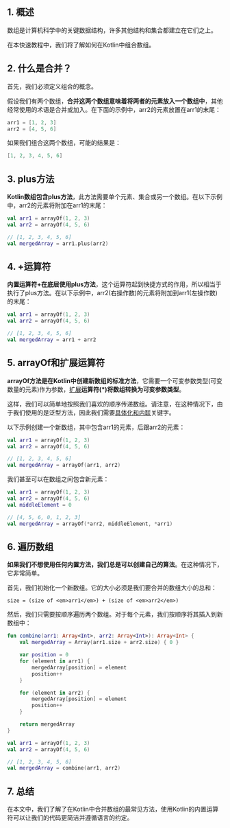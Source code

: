 ## 1. 概述

数组是计算机科学中的关键数据结构，许多其他结构和集合都建立在它们之上。

在本快速教程中，我们将了解如何在Kotlin中组合数组。

## 2. 什么是合并？

首先，我们必须定义组合的概念。

假设我们有两个数组，**合并这两个数组意味着将两者的元素放入一个数组中**，其他经常使用的术语是合并或加入。在下面的示例中，arr2的元素放置在arr1的末尾：

```kotlin
arr1 = [1, 2, 3]
arr2 = [4, 5, 6]
```

如果我们组合这两个数组，可能的结果是：

```kotlin
[1, 2, 3, 4, 5, 6]
```

## 3. plus方法

**Kotlin数组包含plus方法**，此方法需要单个元素、集合或另一个数组。在以下示例中，arr2的元素将附加在arr1的末尾：

```kotlin
val arr1 = arrayOf(1, 2, 3)
val arr2 = arrayOf(4, 5, 6)

// [1, 2, 3, 4, 5, 6]
val mergedArray = arr1.plus(arr2)
```

## 4. +运算符

**内置运算符+在底层使用plus方法**，这个运算符起到快捷方式的作用，所以相当于执行了plus方法。在以下示例中，arr2(右操作数)的元素将附加到arr1(左操作数)的末尾：

```kotlin
val arr1 = arrayOf(1, 2, 3)
val arr2 = arrayOf(4, 5, 6)

// [1, 2, 3, 4, 5, 6]
val mergedArray = arr1 + arr2
```

## 5. arrayOf和扩展运算符

**arrayOf方法是在Kotlin中创建新数组的标准方法**，它需要一个可变参数类型(可变数量的元素)作为参数，[扩展](https://www.baeldung.com/kotlin/varargs-spread-operator)**运算符(*)将数组转换为可变参数类型**。

这样，我们可以简单地按照我们喜欢的顺序传递数组。请注意，在这种情况下，由于我们使用的是泛型方法，因此我们需要[具体化和内联](https://www.baeldung.com/kotlin/reified-functions)关键字。

以下示例创建一个新数组，其中包含arr1的元素，后跟arr2的元素：

```kotlin
val arr1 = arrayOf(1, 2, 3)
val arr2 = arrayOf(4, 5, 6)

// [1, 2, 3, 4, 5, 6]
val mergedArray = arrayOf(arr1, arr2)
```

我们甚至可以在数组之间包含新元素：

```kotlin
val arr1 = arrayOf(1, 2, 3)
val arr2 = arrayOf(4, 5, 6)
val middleElement = 0

// [4, 5, 6, 0, 1, 2, 3]
val mergedArray = arrayOf(*arr2, middleElement, *arr1)
```

## 6. 遍历数组

**如果我们不想使用任何内置方法，我们总是可以创建自己的算法**。在这种情况下，它非常简单。

首先，我们初始化一个新数组。它的大小必须是我们要合并的数组大小的总和：

```plaintext
size = (size of <em>arr1</em>) + (size of <em>arr2</em>)
```

然后，我们只需要按顺序遍历两个数组。对于每个元素，我们按顺序将其插入到新数组中：

```kotlin
fun combine(arr1: Array<Int>, arr2: Array<Int>): Array<Int> {
    val mergedArray = Array(arr1.size + arr2.size) { 0 }

    var position = 0
    for (element in arr1) {
        mergedArray[position] = element
        position++
    }

    for (element in arr2) {
        mergedArray[position] = element
        position++
    }

    return mergedArray
}

val arr1 = arrayOf(1, 2, 3)
val arr2 = arrayOf(4, 5, 6)

// [1, 2, 3, 4, 5, 6]
val mergedArray = combine(arr1, arr2)

```

## 7. 总结

在本文中，我们了解了在Kotlin中合并数组的最常见方法，使用Kotlin的内置运算符可以让我们的代码更简洁并遵循语言的约定。
